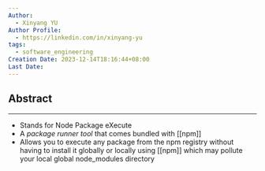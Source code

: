 ```yaml
---
Author:
  - Xinyang YU
Author Profile:
  - https://linkedin.com/in/xinyang-yu
tags:
  - software_engineering
Creation Date: 2023-12-14T18:16:44+08:00
Last Date:
---
```

## Abstract
---
- Stands for Node Package eXecute
- A *package runner tool* that comes bundled with [[npm]]
- Allows you to execute any package from the npm registry without having to install it globally or locally using [[npm]] which may pollute your local global node_modules directory